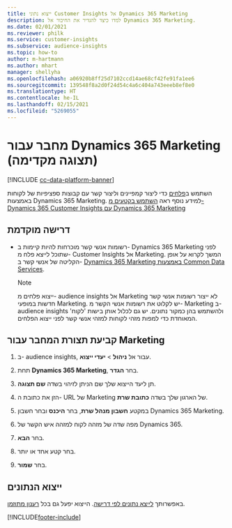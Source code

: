 ```yaml
---
title: ייצוא נתוני Customer Insights אל Dynamics 365 Marketing
description: למדו כיצד להגדיר את החיבור אל Dynamics 365 Marketing.
ms.date: 02/01/2021
ms.reviewer: philk
ms.service: customer-insights
ms.subservice: audience-insights
ms.topic: how-to
author: m-hartmann
ms.author: mhart
manager: shellyha
ms.openlocfilehash: a06920b8ff25d7102ccd14ae68cf42fe91fa1ee6
ms.sourcegitcommit: 139548f8a2d0f24d54c4a6c404a743eeeb8ef8e0
ms.translationtype: HT
ms.contentlocale: he-IL
ms.lasthandoff: 02/15/2021
ms.locfileid: "5269055"
---
```

# <a name="connector-for-dynamics-365-marketing-preview"></a>מחבר עבור Dynamics 365 Marketing (תצוגה מקדימה)

[!INCLUDE [cc-data-platform-banner](../includes/cc-data-platform-banner.md)]

השתמש ב[פלחים](segments.md) כדי ליצור קמפיינים וליצור קשר עם קבוצות ספציפיות של לקוחות באמצעות Dynamics 365 Marketing. למידע נוסף ראה [השתמש בקטעים מ- Dynamics 365 Customer Insights עם Dynamics 365 Marketing](https://docs.microsoft.com/dynamics365/marketing/customer-insights-segments)

## <a name="prerequisite"></a>דרישה מוקדמת

- רשומות אנשי קשר מוכרחות להיות קיימות ב- Dynamics 365 Marketing לפני שתוכל לייצא פלח מ- Customer Insights אל Marketing. המשך לקרוא על אופן הקליטה של אנשי קשר ב- [Dynamics 365 Marketing באמצעות Common Data Services](connect-power-query.md).

  > [!NOTE]
  > ייצוא פלחים מ- audience insights אל Marketing לא ייצור רשומות אנשי קשר חדשות במופעי Marketing. יש לקלוט את רשומות אנשי הקשר מ- Marketing ב- audience insights ולהשתמש בהן כמקור נתונים. יש גם לכלול אותן בישות 'לקוח' המאוחדת כדי למפות מזהי לקוחות למזהי אנשי קשר לפני ייצוא הפלחים.

## <a name="configure-the-connector-for-marketing"></a>קביעת תצורת המחבר עבור Marketing

1. ב- audience insights, עבור אל **ניהול** > **יעדי ייצוא**.

1. תחת **Dynamics 365 Marketing**, בחר **הגדר**.

1. תן ליעד הייצוא שלך שם הניתן לזיהוי בשדה **שם תצוגה**.

1. הזן את כתובת ה- URL של Marketing של הארגון שלך בשדה **כתובת שרת**.

1. במקטע **חשבון מנהל שרת**, בחר **היכנס** ובחר חשבון Dynamics 365 Marketing.

1. מפה שדה של מזהה לקוח למזהה איש הקשר של Dynamics 365.

1. בחר **הבא**.

1. בחר קטע אחד או יותר.

1. בחר **שמור**.

## <a name="export-the-data"></a>ייצוא הנתונים

באפשרותך [לייצא נתונים לפי דרישה](export-destinations.md). הייצוא יפעל גם בכל [רענון מתוזמן](system.md#schedule-tab).


[!INCLUDE[footer-include](../includes/footer-banner.md)]